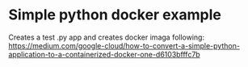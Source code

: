 # Simple python docker example

Creates a test .py app and creates docker imaga following:
https://medium.com/google-cloud/how-to-convert-a-simple-python-application-to-a-containerized-docker-one-d6103bfffc7b